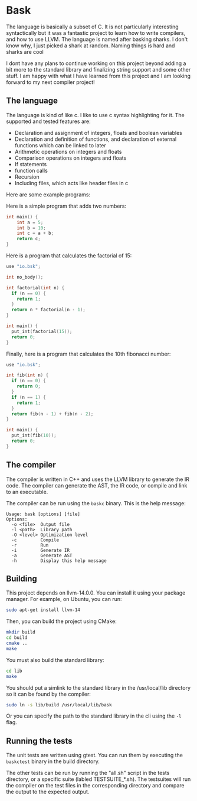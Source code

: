 # Bask
The language is basically a subset of C. It is not particularly interesting syntactically but it was a fantastic project to learn how to write compilers, and how to use LLVM. The language is named after basking sharks. I don't know why, I just picked a shark at random. Naming things is hard and sharks are cool

I dont have any plans to continue working on this project beyond adding a bit more to the standard library and finalizing string support and some other stuff. I am happy with what I have learned from this project and I am looking forward to my next compiler project!

## The language
The language is kind of like c. I like to use c syntax highlighting for it. The supported and tested features are:
- Declaration and assignment of integers, floats and boolean variables
- Declaration and definition of functions, and declaration of external functions which can be linked to later
- Arithmetic operations on integers and floats
- Comparison operations on integers and floats
- If statements
- function calls
- Recursion
- Including files, which acts like header files in c

Here are some example programs:

Here is a simple program that adds two numbers:
```c
int main() {
    int a = 5;
    int b = 10;
    int c = a + b;
    return c;
}
```

Here is a program that calculates the factorial of 15:
```c
use "io.bsk";

int no_body();

int factorial(int n) {
  if (n == 0) {
    return 1;
  }
  return n * factorial(n - 1);
}

int main() {
  put_int(factorial(15));
  return 0;
}
```

Finally, here is a program that calculates the 10th fibonacci number:
```c
use "io.bsk";

int fib(int n) {
  if (n == 0) {
    return 0;
  }
  if (n == 1) {
    return 1;
  }
  return fib(n - 1) + fib(n - 2);
}

int main() {
  put_int(fib(10));
  return 0;
}
```

## The compiler
The compiler is written in C++ and uses the LLVM library to generate the IR code. The compiler can generate the AST, the IR code, or compile and link to an executable. 

The compiler can be run using the `baskc` binary. This is the help message:
```
Usage: bask [options] [file]
Options:
  -o <file>  Output file
  -l <path>  Library path
  -O <level> Optimization level
  -c         Compile
  -r         Run
  -i         Generate IR
  -a         Generate AST
  -h         Display this help message
```


## Building
This project depends on llvm-14.0.0. You can install it using your package manager. For example, on Ubuntu, you can run:
```bash
sudo apt-get install llvm-14
```

Then, you can build the project using CMake:
```bash
mkdir build
cd build
cmake ..
make
```

You must also build the standard library:
```bash
cd lib
make
```
You should put a simlink to the standard library in the /usr/local/lib directory so it can be found by the compiler:
```bash
sudo ln -s lib/build /usr/local/lib/bask
```
Or you can specify the path to the standard library in the cli using the `-l` flag.

## Running the tests
The unit tests are written using gtest. You can run them by executing the `baskctest` binary in the build directory.

The other tests can be run by running the "all.sh" script in the tests directory, or a specific suite (labled TESTSUITE_*.sh). The testsuites will run the compiler on the test files in the corresponding directory and compare the output to the expected output.

